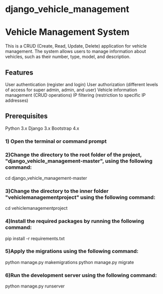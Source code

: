 # django_vehicle_management


# Vehicle Management System
This is a CRUD (Create, Read, Update, Delete) application for vehicle management. The system allows users to manage information about vehicles, such as their number, type, model, and description.

## Features
User authentication (register and login)
User authorization (different levels of access for super admin, admin, and user)
Vehicle information management (CRUD operations)
IP filtering (restriction to specific IP addresses)
## Prerequisites
Python 3.x
Django 3.x
Bootstrap 4.x

### 1) Open the terminal or command prompt
### 2)Change the directory to the root folder of the project, "django_vehicle_management-master", using the following command:
cd django_vehicle_management-master
### 3)Change the directory to the inner folder "vehiclemanagementproject" using the following command:
cd vehiclemanagementproject
### 4)Install the required packages by running the following command:
pip install -r requirements.txt
### 5)Apply the migrations using the following command:
python manage.py makemigrations
python manage.py migrate
### 6)Run the development server using the following command:
python manage.py runserver

